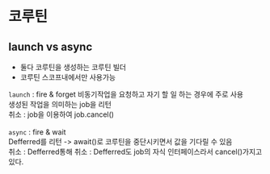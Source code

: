 # 코루틴
## launch vs async
 * 둘다 코루틴을 생성하는 코루틴 빌더
 * 코루틴 스코프내에서만 사용가능

  `launch` : fire & forget
  비동기작업을 요청하고 자기 할 일 하는 경우에 주로 사용</br>
  생성된 작업을 의미하는 job을 리턴</br>
  취소 : job을 이용하여 job.cancel() </br>
</br>
  `async` : fire & wait</br>
  Defferred<T>를 리턴 -> await()로 코루틴을 중단시키면서 값을 기다릴 수 있음</br>
  취소 : Defferred통해 취소 : Defferred도 job의 자식 인터페이스라서 cancel()가지고 있다. 
